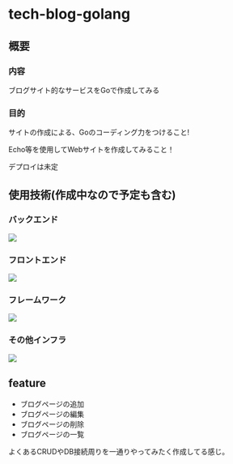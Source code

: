 # tech-blog-golang
## 概要
### 内容 
ブログサイト的なサービスをGoで作成してみる

### 目的
サイトの作成による、Goのコーディング力をつけること!

Echo等を使用してWebサイトを作成してみること！

デプロイは未定

## 使用技術(作成中なので予定も含む)
### バックエンド
<img src="https://img.shields.io/badge/-Go-555.svg?logo=go&style=flat">

### フロントエンド
<img src="https://camo.qiitausercontent.com/a1c82dde1e505a2f11e0575cf726515a7112e072/68747470733a2f2f696d672e736869656c64732e696f2f62616467652f2d547970655363726970742d3030303030302e7376673f7374796c653d666f722d7468652d6261646765266c6f676f3d74797065736372697074266c6f676f436f6c6f723d363144414642">

### フレームワーク
<img src="https://camo.qiitausercontent.com/c4a40a6ab784af30bdd4e6b51956362ad4139d9a/68747470733a2f2f696d672e736869656c64732e696f2f62616467652f2d52656163742d3230323332413f7374796c653d666f722d7468652d6261646765266c6f676f3d7265616374266c6f676f436f6c6f723d363144414642">


### その他インフラ
<img src="https://img.shields.io/badge/-MySQL-000000.svg?logo=mysql&style=flat">

## feature
- ブログページの追加
- ブログページの編集
- ブログページの削除
- ブログページの一覧

よくあるCRUDやDB接続周りを一通りやってみたく作成してる感じ。
